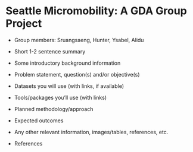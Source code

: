 # Seattle Micromobility: A GDA Group Project


* Group members: Sruangsaeng, Hunter, Ysabel, Alidu
* Short 1-2 sentence summary

* Some introductory background information

* Problem statement, question(s) and/or objective(s)

* Datasets you will use (with links, if available)

* Tools/packages you’ll use (with links)

* Planned methodology/approach

* Expected outcomes

* Any other relevant information, images/tables, references, etc.

* References
